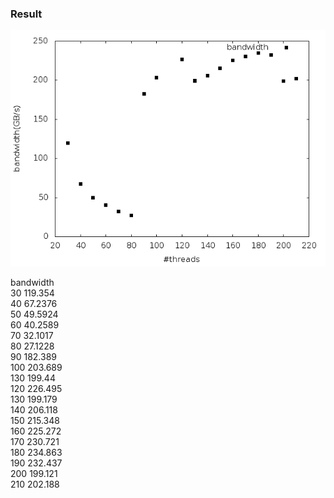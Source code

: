### Result

![alt text](result.png "result")

  bandwidth    
30    119.354    
40    67.2376    
50    49.5924    
60    40.2589    
70    32.1017    
80    27.1228    
90    182.389    
100    203.689    
130     199.44    
120    226.495    
130    199.179    
140    206.118    
150    215.348    
160    225.272    
170    230.721    
180    234.863    
190    232.437    
200    199.121    
210    202.188    
